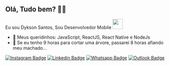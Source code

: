 ## Olá, Tudo bem? 👋🏻 

Eu sou Dykson Santos, Sou Desenvolvedor Mobile <img src="https://media.giphy.com/media/1eEH7dQ2xwN95RwGQf/giphy.gif" width="32px">

- 🚀 Meus queridinhos: JavaScript, ReactJS, React Native e NodeJs
- 📣 Se eu tenho 9 horas para cortar uma árvore, passarei 8 horas afiando meu machado...

[![Instagram Badge](https://img.shields.io/badge/-Follow%20me-4287f5?style=flat-square&labelColor=4287f5&logo=instagram&logoColor=white&link=https://www.instagram.com/dyksonn/)](https://www.instagram.com/dyksonn/) 
[![Linkedin Badge](https://img.shields.io/badge/-Linkedin-4287f5?style=flat-square&logo=Linkedin&logoColor=white&link=https://www.linkedin.com/in/dykson-santos-410740187/)](https://www.linkedin.com/in/dykson-santos-410740187/)
[![Whatsapp Badge](https://img.shields.io/badge/-WhatsApp-4287f5?style=flat-square&logo=Whatsapp&logoColor=white&link=https://whats.link/dykson)](https://whats.link/dykson)
[![Outlook Badge](https://img.shields.io/badge/-dyksonn_marques@hotmail.com-4287f5?style=flat-square&logo=Windows&logoColor=white&link=mailto:dyksonn_marques@hotmail.com)](mailto:dyksonn_marques@hotmail.com)

<!--
**Dykson** is a ✨ _special_ ✨ repository because its `README.md` (this file) appears on your GitHub profile.

Here are some ideas to get you started:

- 🔭 I’m currently working on my personal blog with Gatsby, React, GraphQL and Netlify 
- 🌱 I’m currently learning ...
- 👯 I’m looking to collaborate on ...
- 🤔 I’m looking for help with ...
- 💬 Ask me about ...
- 📫 How to reach me: ...
- 😄 Pronouns: ...
- ⚡ Fun fact: ...

### Useful links: 
[👉🏻 Linkedin](https://www.linkedin.com/in/dykson-santos-410740187/) [👉🏻 Instagram](https://www.instagram.com/dyksvm/)

-->
